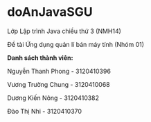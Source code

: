 # doAnJavaSGU

Lớp Lập trình Java chiều thứ 3 (NMH14) 

Đề tài Ứng dụng quản lí bán máy tính (Nhóm 01)

**Danh sách thành viên:**

  Nguyễn Thanh Phong - 3120410396
  
  Vương Trường Chung - 3120410068
  
  Dương Kiến Nông - 3120410382
  
  Đào Thị Nhi - 3120410370
